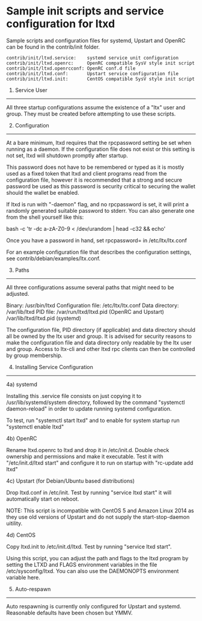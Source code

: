 Sample init scripts and service configuration for ltxd
==========================================================

Sample scripts and configuration files for systemd, Upstart and OpenRC
can be found in the contrib/init folder.

    contrib/init/ltxd.service:    systemd service unit configuration
    contrib/init/ltxd.openrc:     OpenRC compatible SysV style init script
    contrib/init/ltxd.openrcconf: OpenRC conf.d file
    contrib/init/ltxd.conf:       Upstart service configuration file
    contrib/init/ltxd.init:       CentOS compatible SysV style init script

1. Service User
---------------------------------

All three startup configurations assume the existence of a "ltx" user
and group.  They must be created before attempting to use these scripts.

2. Configuration
---------------------------------

At a bare minimum, ltxd requires that the rpcpassword setting be set
when running as a daemon.  If the configuration file does not exist or this
setting is not set, ltxd will shutdown promptly after startup.

This password does not have to be remembered or typed as it is mostly used
as a fixed token that ltxd and client programs read from the configuration
file, however it is recommended that a strong and secure password be used
as this password is security critical to securing the wallet should the
wallet be enabled.

If ltxd is run with "-daemon" flag, and no rpcpassword is set, it will
print a randomly generated suitable password to stderr.  You can also
generate one from the shell yourself like this:

bash -c 'tr -dc a-zA-Z0-9 < /dev/urandom | head -c32 && echo'

Once you have a password in hand, set rpcpassword= in /etc/ltx/ltx.conf

For an example configuration file that describes the configuration settings,
see contrib/debian/examples/ltx.conf.

3. Paths
---------------------------------

All three configurations assume several paths that might need to be adjusted.

Binary:              /usr/bin/ltxd
Configuration file:  /etc/ltx/ltx.conf
Data directory:      /var/lib/ltxd
PID file:            /var/run/ltxd/ltxd.pid (OpenRC and Upstart)
                     /var/lib/ltxd/ltxd.pid (systemd)

The configuration file, PID directory (if applicable) and data directory
should all be owned by the ltx user and group.  It is advised for security
reasons to make the configuration file and data directory only readable by the
ltx user and group.  Access to ltx-cli and other ltxd rpc clients
can then be controlled by group membership.

4. Installing Service Configuration
-----------------------------------

4a) systemd

Installing this .service file consists on just copying it to
/usr/lib/systemd/system directory, followed by the command
"systemctl daemon-reload" in order to update running systemd configuration.

To test, run "systemctl start ltxd" and to enable for system startup run
"systemctl enable ltxd"

4b) OpenRC

Rename ltxd.openrc to ltxd and drop it in /etc/init.d.  Double
check ownership and permissions and make it executable.  Test it with
"/etc/init.d/ltxd start" and configure it to run on startup with
"rc-update add ltxd"

4c) Upstart (for Debian/Ubuntu based distributions)

Drop ltxd.conf in /etc/init.  Test by running "service ltxd start"
it will automatically start on reboot.

NOTE: This script is incompatible with CentOS 5 and Amazon Linux 2014 as they
use old versions of Upstart and do not supply the start-stop-daemon uitility.

4d) CentOS

Copy ltxd.init to /etc/init.d/ltxd. Test by running "service ltxd start".

Using this script, you can adjust the path and flags to the ltxd program by
setting the LTXD and FLAGS environment variables in the file
/etc/sysconfig/ltxd. You can also use the DAEMONOPTS environment variable here.

5. Auto-respawn
-----------------------------------

Auto respawning is currently only configured for Upstart and systemd.
Reasonable defaults have been chosen but YMMV.
